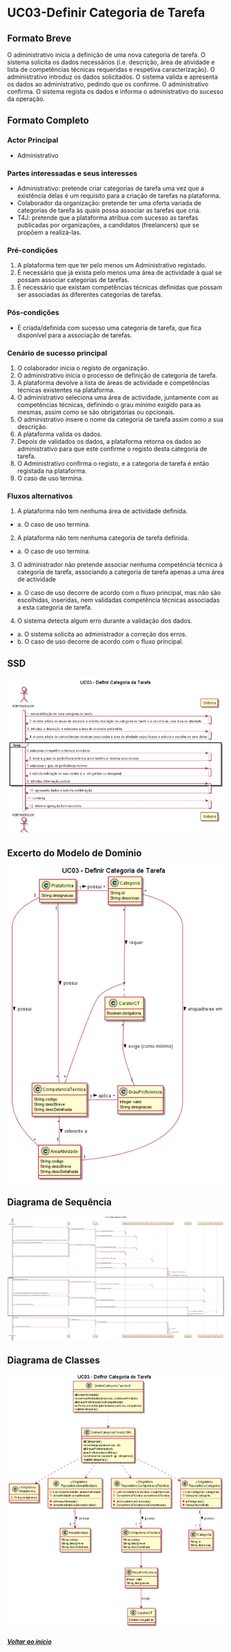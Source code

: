 # UC03-Definir Categoria de Tarefa

## Formato Breve

O administrativo inicia a definição de uma nova categoria de tarefa. O sistema solicita os dados necessários (i.e. descrição, área de atividade e lista de competências técnicas requeridas e respetiva caracterização). O administrativo introduz os dados solicitados. O
sistema valida e apresenta os dados ao administrativo, pedindo que os confirme. O administrativo confirma. O sistema regista os dados e informa o administrativo do sucesso da operação.


## Formato Completo

### Actor Principal

* Administrativo

### Partes interessadas e seus interesses

* Administrativo: pretende criar categorias de tarefa uma vez que a existência delas é um requisito para a criação de tarefas na  plataforma.
* Colaborador da organização: pretende ter uma oferta variada de categorias de tarefa às quais possa associar as tarefas que cria.
* T4J: pretende que a plataforma atribua com sucesso as tarefas publicadas por organizações, a candidatos (freelancers) que se propõem a realizá-las.

### Pré-condições

1. A plataforma tem que ter pelo menos um Administrativo registado.
2.	É necessário que já exista pelo menos uma área de actividade à qual se possam associar categorias de tarefas.
3.	É necessário que existam competências técnicas definidas que possam ser associadas às diferentes categorias de tarefas.

### Pós-condições

* É criada/definida com sucesso uma categoria de tarefa, que fica disponível para a associação de tarefas.

### Cenário de sucesso principal

1. O colaborador inicia o registo de organização.
1.	O administrativo inicia o processo de definição de categoria de tarefa.
2.	A plataforma devolve a lista de áreas de actividade e competências técnicas existentes na plataforma.
3.	O administrativo seleciona uma área de actividade, juntamente com as competências técnicas, definindo o grau mínimo exigido para as mesmas, assim como se são obrigatórias ou opcionais.
4.	O administrativo insere o nome da categoria de tarefa assim como a sua descrição.
5.	A plataforma valida os dados.
6.	Depois de validados os dados, a plataforma  retorna os dados ao administrativo para que este confirme o registo desta categoria de tarefa.
7.	O Administrativo confirma o registo, e a categoria de tarefa é então registada na plataforma.
8.	O caso de uso termina.

### Fluxos alternativos

1. A plataforma não tem nenhuma área de actividade definida.
*  a. O caso de uso termina.
2. A plataforma não tem nenhuma categoria de tarefa definida.
*  a. O caso de uso termina.
3. O administrador não pretende associar nenhuma competência técnica à categoria de tarefa, associando a categoria de tarefa apenas a uma área de actividade
*  a. O caso de uso decorre de acordo com o fluxo principal, mas não são escolhidas, inseridas, nem validadas competência técnicas associadas a esta categoria de tarefa.
4. O sistema detecta algum erro durante a validação dos dados.
*  a. O sistema solicita ao administrador a correção dos erros.
*  b. O caso de uso decorre de acordo com o fluxo principal.


## SSD
![UC03_Definir_Categoria_Tarefa_Diagrama_Sequencia_Sistema](UC03_Definir_Categoria_Tarefa_Diagrama_Sequencia_Sistema.png)

## Excerto do Modelo de Domínio
![UC03_ExcertoMD_Definir_Categoria_Tarefa](https://github.com/blestonbandeiraUPSKILL/upskill_java1_labprg_grupo2/blob/main/Sprint%202/UC03_Definir_Categoria_Tarefa/UC03_ExcertoMD_Definir_Categoria_Tarefa.png)

## Diagrama de Sequência
![UC03_DiagSeq_Definir_Categoria_Tarefa](https://github.com/blestonbandeiraUPSKILL/upskill_java1_labprg_grupo2/blob/main/Sprint%202/UC03_Definir_Categoria_Tarefa/UC03_DiagSeq_Definir_Categoria_Tarefa.png)

## Diagrama de Classes
![UC03_Definir_Categoria_Tarefa_Diagrama_Classes](UC03_Definir_Categoria_Tarefa_Diagrama_Classes.png)

##### [Voltar ao início](https://github.com/blestonbandeiraUPSKILL/upskill_java1_labprg_grupo2/tree/main/README.md)